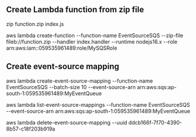 ## Create Lambda function from zip file

zip function.zip index.js

aws lambda create-function --function-name EventSourceSQS --zip-file fileb://function.zip --handler index.handler --runtime nodejs16.x --role arn:aws:iam::059535961489:role/MySQSRole

## Create event-source mapping

aws lambda create-event-source-mapping --function-name EventSourceSQS --batch-size 10 --event-source-arn arn:aws:sqs:ap-south-1:059535961489:MyEventQueue

aws lambda list-event-source-mappings --function-name EventSourceSQS --event-source-arn arn:aws:sqs:ap-south-1:059535961489:MyEventQueue

aws lambda delete-event-source-mapping --uuid ddcb166f-7f70-4390-8b57-c18f203b919a
